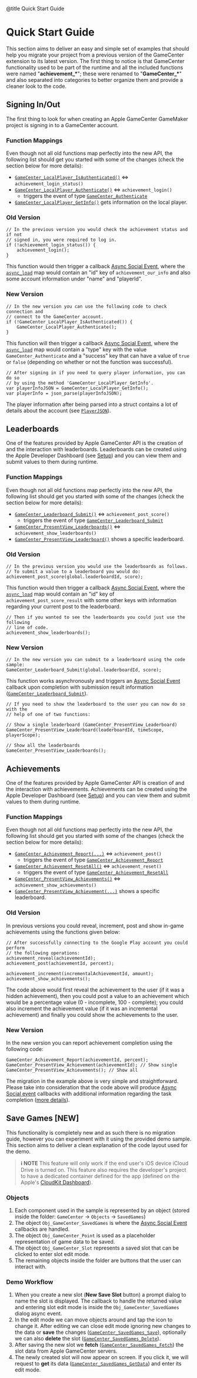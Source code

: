 @title Quick Start Guide

# Quick Start Guide

This section aims to deliver an easy and simple set of examples that should help you migrate your project from a previous version of the GameCenter extension to its latest version. The first thing to notice is that GameCenter functionality used to be part of the runtime and all the included functions were named "**achievement_\***"; these were renamed to "**GameCenter_\***" and also separated into categories to better organize them and provide a cleaner look to the code.

## Signing In/Out

The first thing to look for when creating an Apple GameCenter GameMaker project is signing in to a GameCenter account.

### Function Mappings

Even though not all old functions map perfectly into the new API, the following list should get you started with some of the changes (check the section below for more details):

* [`GameCenter_LocalPlayer_IsAuthenticated()`](Functions#gamecenter_localplayer_isauthenticated) ⇔ `achievement_login_status()`
* [`GameCenter_LocalPlayer_Authenticate()`](Functions#gamecenter_localplayer_authenticate) ⇔ `achievement_login()`
  * triggers the event of type [`GameCenter_Authenticate`](Async_Event_Types#gamecenter_authenticate)
* [`GameCenter_LocalPlayer_GetInfo()`](Functions#gamecenter_localplayer_getinfo) gets information on the local player.

### Old Version

```gml
// In the previous version you would check the achievement status and if not
// signed in, you were required to log in.
if (!achievement_login_status()) {
	achievement_login();
}
```

This function would then trigger a callback [Async Social Event](https://manual.yoyogames.com/The_Asset_Editors/Object_Properties/Async_Events/Social.htm), where the [`async_load`](https://manual.yoyogames.com/GameMaker_Language/GML_Overview/Variables/Builtin_Global_Variables/async_load.htm) map would contain an "id" key of `achievement_our_info` and also some account information under "name" and "playerId".

### New Version

```gml
// In the new version you can use the following code to check connection and
// connect to the GameCenter account.
if (!GameCenter_LocalPlayer_IsAuthenticated()) {
	GameCenter_LocalPlayer_Authenticate();
}
```

This function will then trigger a callback [Async Social Event](https://manual.yoyogames.com/The_Asset_Editors/Object_Properties/Async_Events/Social.htm), where the [`async_load`](https://manual.yoyogames.com/GameMaker_Language/GML_Overview/Variables/Builtin_Global_Variables/async_load.htm) map would contain a "type" key with the value `GameCenter_Authenticate` and a "success" key that can have a value of `true` or `false` (depending on whether or not the function was successful).

```gml
// After signing in if you need to query player information, you can do so
// by using the method 'GameCenter_LocalPlayer_GetInfo'.
var playerInfoJSON = GameCenter_LocalPlayer_GetInfo();
var playerInfo = json_parse(playerInfoJSON);
```

The player information after being parsed into a struct contains a lot of details about the account (see [`PlayerJSON`](JSON_Structs#playerjson)).

## Leaderboards

One of the features provided by Apple GameCenter API is the creation of and the interaction with leaderboards. Leaderboards can be created using the Apple Developer Dashboard (see [Setup](Setup)) and you can view them and submit values to them during runtime.

### Function Mappings

Even though not all old functions map perfectly into the new API, the following list should get you started with some of the changes (check the section below for more details):

* [`GameCenter_Leaderboard_Submit()`](Functions#gamecenter_leaderboard_submit) ⇔ `achievement_post_score()`
  * triggers the event of type [`GameCenter_Leaderboard_Submit`](Async_Event_Types#gamecenter_leaderboard_submit)
* [`GameCenter_PresentView_Leaderboards()`](Functions#gamecenter_presentview_leaderboards) ⇔ `achievement_show_leaderboards()`
* [`GameCenter_PresentView_Leaderboard()`](Functions#gamecenter_presentview_leaderboard) shows a specific leaderboard.

### Old Version

```gml
// In the previous version you would use the leaderboards as follows.
// To submit a value to a leaderboard you would do:
achievement_post_score(global.leaderboardId, score);
```

This function would then trigger a callback [Async Social Event](https://manual.yoyogames.com/The_Asset_Editors/Object_Properties/Async_Events/Social.htm), where the [`async_load`](https://manual.yoyogames.com/GameMaker_Language/GML_Overview/Variables/Builtin_Global_Variables/async_load.htm) map would contain an "id" key of `achievement_post_score_result` with some other keys with information regarding your current post to the leaderboard.

```gml
// Then if you wanted to see the leaderboards you could just use the following
// line of code.
achievement_show_leaderboards();
```

### New Version

```gml
// In the new version you can submit to a leaderboard using the code sample:
GameCenter_Leaderboard_Submit(global.leaderboardId, score);
```

This function works asynchronously and triggers an [Async Social Event](https://manual.yoyogames.com/The_Asset_Editors/Object_Properties/Async_Events/Social.htm) callback upon completion with submission result information ([`GameCenter_Leaderboard_Submit`](Functions#gamecenter_leaderboard_submit)).

```gml
// If you need to show the leaderboard to the user you can now do so with the
// help of one of two functions:

// Show a single leaderboard (GameCenter_PresentView_Leaderboard)
GameCenter_PresentView_Leaderboard(leaderboardId, timeScope, playerScope);

// Show all the leaderboards
GameCenter_PresentView_Leaderboards();
```

## Achievements

One of the features provided by Apple GameCenter API is creation of and the interaction with achievements. Achievements can be created using the Apple Developer Dashboard (see [Setup](Setup)) and you can view them and submit values to them during runtime.

### Function Mappings

Even though not all old functions map perfectly into the new API, the following list should get you started with some of the changes (check the section below for more details):

* [`GameCenter_Achievement_Report(...)`](Functions#gamecenter_achievement_report) ⇔ `achievement_post()`
  * triggers the event of type [`GameCenter_Achievement_Report`](Async_Event_Types#gamecenter_achievement_report)
* [`GameCenter_Achievement_ResetAll()`](Functions#gamecenter_achievement_resetall) ⇔ `achievement_reset()`
  * triggers the event of type [`GameCenter_Achievement_ResetAll`](Async_Event_Types#gamecenter_achievement_resetall)
* [`GameCenter_PresentView_Achievements()`](Functions#gamecenter_presentview_achievements) ⇔ `achievement_show_achievements()`
* [`GameCenter_PresentView_Achievement(...)`](Functions#gamecenter_presentview_achievement) shows a specific leaderboard.

### Old Version

In previous versions you could reveal, increment, post and show in-game achievements using the functions given below:

```gml
// After successfully connecting to the Google Play account you could perform
// the following operations:
achievement_reveal(achievementId);
achievement_post(achievementId, percent);

achievement_increment(incrementalAchievementId, amount);
achievement_show_achievements();
```

The code above would first reveal the achievement to the user (if it was a hidden achievement), then you could post a value to an achievement which would be a percentage value (0 - incomplete, 100 - complete); you could also increment the achievement value (if it was an incremental achievement) and finally you could show the achievements to the user.

### New Version

In the new version you can report achievement completion using the following code:

```gml
GameCenter_Achievement_Report(achievementId, percent);
GameCenter_PresentView_Achievement(achievementId); // Show single
GameCenter_PresentView_Achievements(); // Show all
```

The migration in the example above is very simple and straightforward. Please take into consideration that the code above will produce [Async Social event](https://manual.yoyogames.com/The_Asset_Editors/Object_Properties/Async_Events/Social.htm) callbacks with additional information regarding the task completion ([more details](Functions#achievement-functions)).

## Save Games [NEW]

This functionality is completely new and as such there is no migration guide, however you can experiment with it using the provided demo sample. This section aims to deliver a clean explanation of the code layout used for the demo.

> __:information_source: NOTE__ This feature will only work if the end user's iOS device iCloud Drive is turned on. This feature also requires the developer's project to have a dedicated container defined for the app (defined on the Apple's [CloudKit Dashboard](https://icloud.developer.apple.com/dashboard/home)).

### Objects

1. Each component used in the sample is represented by an object (stored inside the folder: `GameCenter` → `Objects` → `SavedGames`)
2. The object `Obj_GameCenter_SavedGames` is where the [Async Social Event](https://manual.yoyogames.com/The_Asset_Editors/Object_Properties/Async_Events/Social.htm) callbacks are handled.
3. The object `Obj_GameCenter_Point` is used as a placeholder representation of game data to be saved.
4. The object `Obj_GameCenter_Slot` represents a saved slot that can be clicked to enter slot edit mode.
5. The remaining objects inside the folder are buttons that the user can interact with.

### Demo Workflow

1. When you create a new slot (**New Save Slot** button) a prompt dialog to name the slot is displayed. The callback to handle the returned value and entering slot edit mode is inside the `Obj_GameCenter_SavedGames` dialog async event.
2. In the edit mode we can move objects around and tap the icon to change it. After editing we can close edit mode ignoring new changes to the data or **save** the changes ([`GameCenter_SavedGames_Save`](Functions#gamecenter_savedgames_save)), optionally we can also **delete** the slot ([`GameCenter_SavedGames_Delete`](Functions#gamecenter_savedgames_delete)).
3. After saving the new slot we **fetch** ([`GameCenter_SavedGames_Fetch`](Functions#gamecenter_savedgames_fetch)) the slot data from Apple GameCenter servers.
4. The newly created slot will now appear on screen. If you click it, we will request to **get** its data ([`GameCenter_SavedGames_GetData`](Functions#gamecenter_savedgames_getdata)) and enter its edit mode.